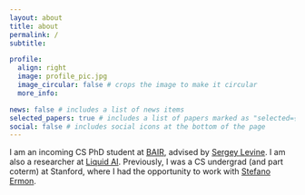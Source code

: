 ```yaml
---
layout: about
title: about
permalink: /
subtitle: 

profile:
  align: right
  image: profile_pic.jpg
  image_circular: false # crops the image to make it circular
  more_info:

news: false # includes a list of news items
selected_papers: true # includes a list of papers marked as "selected={true}"
social: false # includes social icons at the bottom of the page
---
```


I am an incoming CS PhD student at [BAIR](https://bair.berkeley.edu/), advised by [Sergey Levine](https://people.eecs.berkeley.edu/~svlevine/). I am also a researcher at [Liquid AI](https://www.liquid.ai/). Previously, I was a CS undergrad (and part coterm) at Stanford, where I had the opportunity to work with [Stefano Ermon](https://cs.stanford.edu/~ermon/).
